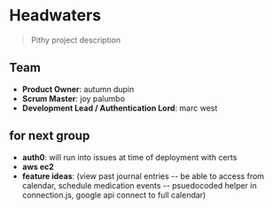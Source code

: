 # Headwaters

> Pithy project description

## Team

  - __Product Owner__: autumn dupin
  - __Scrum Master__: joy palumbo
  - __Development Lead / Authentication Lord__: marc west
  
## for next group
  - __auth0__: will run into issues at time of deployment with certs
  - __aws ec2__
  - __feature ideas__: (view past journal entries -- be able to access from calendar, schedule medication events -- psuedocoded helper in connection.js, google api connect to full calendar)

